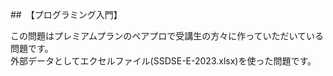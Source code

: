 ##　【プログラミング入門】

この問題はプレミアムプランのペアプロで受講生の方々に作っていただいている問題です。<br>
外部データとしてエクセルファイル(SSDSE-E-2023.xlsx)を使った問題です。